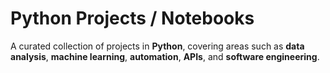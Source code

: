 # Python Projects / Notebooks 

A curated collection of projects in **Python**, covering areas such as **data analysis**, **machine learning**, **automation**, **APIs**, and **software engineering**.